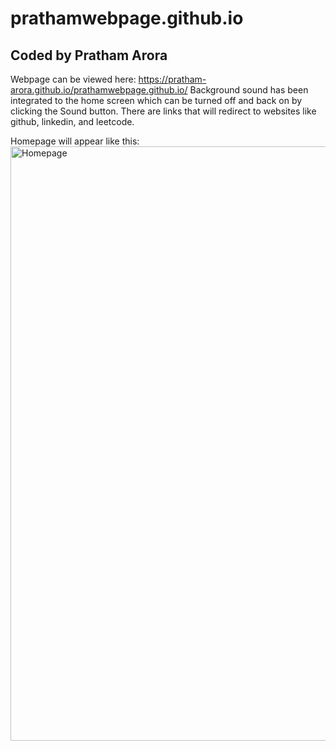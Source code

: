 # prathamwebpage.github.io
## Coded by Pratham Arora
Webpage can be viewed here: https://pratham-arora.github.io/prathamwebpage.github.io/
Background sound has been integrated to the home screen which can be turned off and back on by clicking the Sound button.
There are links that will redirect to websites like github, linkedin, and leetcode.

Homepage will appear like this:
<img width="951" alt="Homepage" src="https://user-images.githubusercontent.com/45618170/122907442-c764c500-d370-11eb-81d1-8ec1d4a5cf43.PNG">

